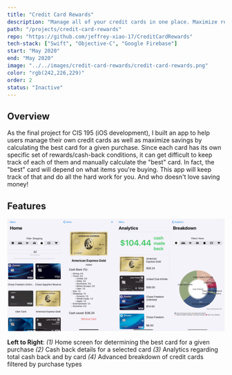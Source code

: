 ```yaml
---
title: "Credit Card Rewards"
description: "Manage all of your credit cards in one place. Maximize rewards & savings by calculating the best card to use for a given purchase."
path: "/projects/credit-card-rewards"
repo: "https://github.com/jeffrey-xiao-17/CreditCardRewards"
tech-stack: ["Swift", "Objective-C", "Google Firebase"]
start: "May 2020"
end: "May 2020"
image: "../../images/credit-card-rewards/credit-card-rewards.png"
color: "rgb(242,226,229)"
order: 2
status: "Inactive"
---
```


## Overview

As the final project for CIS 195 (iOS development), I built an app to help users manage their own credit cards as well as maximize savings by calculating the best card for a given purchase. Since each card has its own specific set of rewards/cash-back conditions, it can get difficult to keep track of each of them and manually calculate the "best" card. In fact, the "best" card will depend on what items you're buying. This app will keep track of that and do all the hard work for you. And who doesn't love saving money!

## Features

![](../../images/credit-card-rewards/panels.png)

**Left to Right**: _(1)_ Home screen for determining the best card for a given purchase _(2)_ Cash back details for a selected card _(3)_ Analytics regarding total cash back and by card _(4)_ Advanced breakdown of credit cards filtered by purchase types
